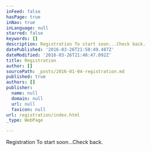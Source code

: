 ```yaml
---
inFeed: false
hasPage: true
inNav: true
inLanguage: null
starred: false
keywords: []
description: Registration To start soon...Check back.
datePublished: '2016-03-26T21:50:49.487Z'
dateModified: '2016-03-26T21:48:47.092Z'
title: Registration
author: []
sourcePath: _posts/2016-01-04-registration.md
published: true
authors: []
publisher:
  name: null
  domain: null
  url: null
  favicon: null
url: registration/index.html
_type: WebPage

---
```

Registration To start soon...Check back.